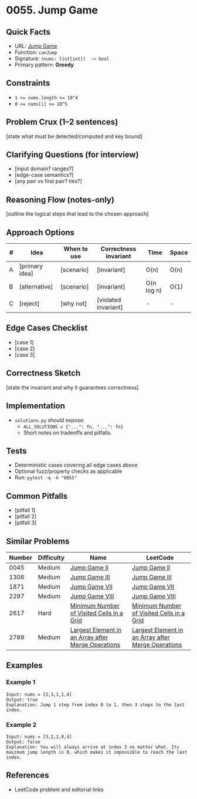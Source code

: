 # 0055. Jump Game

## Quick Facts

- URL: [Jump Game](https://leetcode.com/problems/jump-game/)
- Function: `canJump`
- Signature: `(nums: list[int])  -> bool`
- Primary pattern: **Greedy**

## Constraints

- `1 <= nums.length <= 10^4`
- `0 <= nums[i] <= 10^5`

## Problem Crux (1–2 sentences)

[state what must be detected/computed and key bound]

## Clarifying Questions (for interview)

- [input domain? ranges?]
- [edge-case semantics?]
- [any pair vs first pair? ties?]

## Reasoning Flow (notes-only)

[outline the logical steps that lead to the chosen approach]

## Approach Options

| # | Idea | When to use | Correctness invariant | Time | Space |
|---|------|-------------|-----------------------|------|-------|
| A | [primary idea] | [scenario] | [invariant] | O(n) | O(n) |
| B | [alternative] | [scenario] | [invariant] | O(n log n) | O(1) |
| C | [reject] | [why not] | [violated invariant] | - | - |

## Edge Cases Checklist

- [case 1]
- [case 2]
- [case 3]

## Correctness Sketch

[state the invariant and why it guarantees correctness]

## Implementation

- `solutions.py` should expose:
  - `ALL_SOLUTIONS = {"...": fn, "...": fn}`
  - Short notes on tradeoffs and pitfalls.

## Tests

- Deterministic cases covering all edge cases above
- Optional fuzz/property checks as applicable
- Run: `pytest -q -k "0055"`

## Common Pitfalls

- [pitfall 1]
- [pitfall 2]
- [pitfall 3]

## Similar Problems

| Number | Difficulty | Name | LeetCode |
|---|---|---|---|
| 0045 | Medium | [Jump Game II](../0045-jump-game-ii/readme.md) | [Jump Game II](https://leetcode.com/problems/jump-game-ii/) |
| 1306 | Medium | [Jump Game III](../1306-jump-game-iii/readme.md) | [Jump Game III](https://leetcode.com/problems/jump-game-iii/) |
| 1871 | Medium | [Jump Game VII](../1871-jump-game-vii/readme.md) | [Jump Game VII](https://leetcode.com/problems/jump-game-vii/) |
| 2297 | Medium | [Jump Game VIII](../2297-jump-game-viii/readme.md) | [Jump Game VIII](https://leetcode.com/problems/jump-game-viii/) |
| 2617 | Hard | [Minimum Number of Visited Cells in a Grid](../2617-minimum-number-of-visited-cells-in-a-grid/readme.md) | [Minimum Number of Visited Cells in a Grid](https://leetcode.com/problems/minimum-number-of-visited-cells-in-a-grid/) |
| 2789 | Medium | [Largest Element in an Array after Merge Operations](../2789-largest-element-in-an-array-after-merge-operations/readme.md) | [Largest Element in an Array after Merge Operations](https://leetcode.com/problems/largest-element-in-an-array-after-merge-operations/) |

## Examples

### Example 1

```text
Input: nums = [2,3,1,1,4]
Output: true
Explanation: Jump 1 step from index 0 to 1, then 3 steps to the last index.
```

### Example 2

```text
Input: nums = [3,2,1,0,4]
Output: false
Explanation: You will always arrive at index 3 no matter what. Its maximum jump length is 0, which makes it impossible to reach the last index.
```

## References

- LeetCode problem and editorial links
